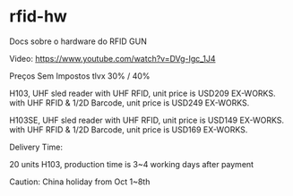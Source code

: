 # rfid-hw
Docs sobre o hardware do RFID GUN

Video:  https://www.youtube.com/watch?v=DVg-Igc_1J4




Preços Sem Impostos tlvx 30% / 40% 

H103, UHF sled reader
with UHF RFID, unit price is USD209 EX-WORKS.
with UHF RFID & 1/2D Barcode, unit price is USD249 EX-WORKS.

H103SE, UHF sled reader
with UHF RFID, unit price is USD149 EX-WORKS.
with UHF RFID & 1/2D Barcode, unit price is USD169 EX-WORKS.


Delivery Time: 

20 units H103, production time is 3~4 working days after payment

Caution: China  holiday from Oct 1~8th
